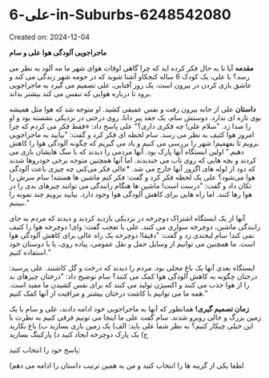 # علی-6-in-Suburbs-6248542080

Created on: 2024-12-04

**ماجراجویی آلودگی هوا علی و سام**

**مقدمه**
آیا تا به حال فکر کرده اید که چرا گاهی اوقات هوای شهر ما مه آلود به نظر می رسد؟ با علی، یک کودک 6 ساله کنجکاو آشنا شوید که در حومه شهر زندگی می کند و عاشق بازی کردن در بیرون است. یک روز آفتابی، علی تصمیم می گیرد به ماجراجویی برود تا درباره هوایی که تنفس می کند بیشتر بداند.

**داستان**
علی از خانه بیرون رفت و نفس عمیقی کشید. او متوجه شد که هوا مثل همیشه بوی تازه ای ندارد. دوستش سام، یک جغد پیر دانا، روی درختی در نزدیکی نشسته بود و او را صدا زد.
"سلام علی! چه فکری داری؟"
علی پاسخ داد: «فقط فکر می کردم که چرا امروز هوا کثیف به نظر می رسد.
سام لحظه ای فکر کرد و گفت: "بیایید به ماجراجویی برویم تا بفهمیم! شهر را بررسی می کنیم و یاد می گیریم که چگونه آلودگی هوا را کاهش دهیم."
اولین ایستگاه آنها پارک بود. آنها مردمی را دیدند که با سگ هایشان بازی می کردند و بچه هایی که روی تاب می خندیدند. اما آنها همچنین متوجه برخی خودروها شدند که دود از لوله های اگزوز آنها خارج می شد.
*عالی فکر می‌کنی چه چیزی باعث آلودگی هوا می‌شود؟
علی یک لحظه فکر کرد و گفت: فکر کنم ماشین ها هستند!
سام سرش را تکان داد و گفت: "درست است! ماشین ها هنگام رانندگی می توانند چیزهای بدی را در هوا رها کنند. اما راه هایی برای کاهش آلودگی هوا وجود دارد. بیایید برویم چند نمونه را ببینیم."

آنها از یک ایستگاه اشتراک دوچرخه در نزدیکی بازدید کردند و دیدند که مردم به جای رانندگی ماشین، دوچرخه سواری می کنند. علی با تعجب گفت: وای! دوچرخه هوا را کثیف نمی کند!
سام لبخندی زد و گفت: "دقیقا! دوچرخه یک راه عالی برای کاهش آلودگی هوا است. ما همچنین می توانیم از وسایل حمل و نقل عمومی، پیاده روی، یا با دوستان خود استفاده کنیم."

ایستگاه بعدی آنها یک باغ محلی بود. مردم را دیدند که درخت و گل کاشتند. علی پرسید: درختان چگونه به کاهش آلودگی هوا کمک می کنند؟
سام توضیح داد: "درختان چیزهای بد را از هوا جذب می کنند و اکسیژن تولید می کنند که برای نفس کشیدن ما مفید است. همه ما می توانیم با کاشت درختان بیشتر و مراقبت از آنها کمک کنیم."

**زمان تصمیم گیری!**
همانطور که آنها به ماجراجویی خود ادامه دادند، علی و سام با یک زمین بزرگ و خالی روبرو شدند. سام گفت علی ما اینجا می تونیم فرقی کنیم به نظرت با این خیلی چیکار کنیم؟
به نظر شما علی باید:
الف) یک زمین بازی بسازید
ب) باغ بکارید
ج) یک پارک دوچرخه ایجاد کنید
د) پارکینگ بسازید

پاسخ خود را انتخاب کنید:

(لطفا یکی از گزینه ها را انتخاب کنید و من به همین ترتیب داستان را ادامه می دهم